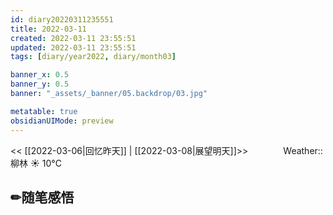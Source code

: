 ```yaml
---
id: diary20220311235551
title: 2022-03-11
created: 2022-03-11 23:55:51
updated: 2022-03-11 23:55:51
tags: [diary/year2022, diary/month03]

banner_x: 0.5
banner_y: 0.5
banner: "_assets/_banner/05.backdrop/03.jpg"

metatable: true
obsidianUIMode: preview
---
```


<< [[2022-03-06|回忆昨天]] | [[2022-03-08|展望明天]]>>　　　　Weather::柳林 ☀️   10°C

## ✏随笔感悟

